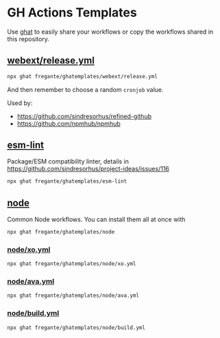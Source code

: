 # GH Actions Templates

Use [ghat](https://github.com/fregante/ghat) to easily share your workflows or copy the workflows shared in this repository.

## [webext/release.yml](./webext/release.yml)

```sh
npx ghat fregante/ghatemplates/webext/release.yml
```

And then remember to choose a random `cronjob` value.

Used by:

- https://github.com/sindresorhus/refined-github
- https://github.com/npmhub/npmhub

## [esm-lint](./esm-lint/esm-lint.yml)

Package/ESM compatibility linter, details in https://github.com/sindresorhus/project-ideas/issues/116

```sh
npx ghat fregante/ghatemplates/esm-lint
```

## [node](./node)

Common Node workflows. You can install them all at once with

```sh
npx ghat fregante/ghatemplates/node
```

### [node/xo.yml](./node/xo.yml)

```sh
npx ghat fregante/ghatemplates/node/xo.yml
```

### [node/ava.yml](./node/ava.yml)

```sh
npx ghat fregante/ghatemplates/node/ava.yml
```

### [node/build.yml](./node/build.yml)

```sh
npx ghat fregante/ghatemplates/node/build.yml
```
